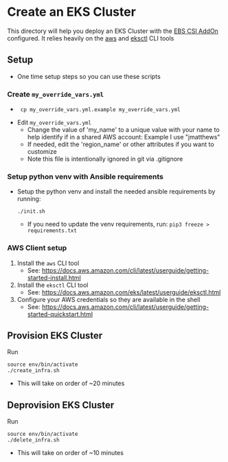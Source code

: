 # Create an EKS Cluster

This directory will help you deploy an EKS Cluster with the [EBS CSI AddOn](https://docs.aws.amazon.com/eks/latest/userguide/ebs-csi.html) configured.  It relies heavily on the [aws](https://docs.aws.amazon.com/cli/latest/userguide/getting-started-install.html) and [eksctl](https://docs.aws.amazon.com/eks/latest/userguide/eksctl.html) CLI tools

## Setup
* One time setup steps so you can use these scripts
### Create `my_override_vars.yml`
* ```
   cp my_override_vars.yml.example my_override_vars.yml
   ```
* Edit `my_override_vars.yml`
  * Change the value of 'my_name' to a unique value with your name to help identify if in a shared AWS account:  Example I use "jmatthews"
  * If needed, edit the 'region_name' or other attributes if you want to customize
  * Note this file is intentionally ignored in git via .gitignore
### Setup python venv with Ansible requirements
* Setup the python venv and install the needed ansible requirements by running:
  ```
  ./init.sh
  ```
    *  If you need to update the venv requirements, run: `pip3 freeze > requirements.txt`
### AWS Client setup
1. Install the `aws` CLI tool
   * See:  https://docs.aws.amazon.com/cli/latest/userguide/getting-started-install.html
1. Install the `eksctl` CLI tool
   * See: https://docs.aws.amazon.com/eks/latest/userguide/eksctl.html
1. Configure your AWS credentials so they are available in the shell
   * See: https://docs.aws.amazon.com/cli/latest/userguide/getting-started-quickstart.html

## Provision EKS Cluster
Run
```
source env/bin/activate
./create_infra.sh
```
   * This will take on order of ~20 minutes

## Deprovision EKS Cluster
Run 
```
source env/bin/activate
./delete_infra.sh
```
   * This will take on order of ~10 minutes